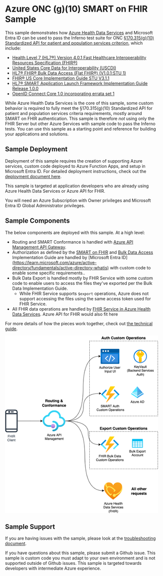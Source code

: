 # Azure ONC (g)(10) SMART on FHIR Sample

This sample demonstrates how [Azure Health Data Services](https://www.healthit.gov/test-method/standardized-api-patient-and-population-services#ccg) and Microsoft Entra ID can be used to pass the Inferno test suite for ONC [§170.315(g)(10) Standardized API for patient and population services criterion](https://www.healthit.gov/test-method/standardized-api-patient-and-population-services#ccg), which include:
- [Health Level 7 (HL7®) Version 4.0.1 Fast Healthcare Interoperability Resources Specification (FHIR®)](http://hl7.org/fhir/directory.html)
- [United States Core Data for Interoperability (USCDI)](https://www.healthit.gov/isa/us-core-data-interoperability-uscdi)
- [HL7® FHIR® Bulk Data Access (Flat FHIR®) (V1.0.1:STU 1)](https://hl7.org/fhir/uv/bulkdata/STU1.0.1/)
- [FHIR® US Core Implementation Guide STU V3.1.1](http://hl7.org/fhir/us/core/STU3.1.1/)
- [HL7® SMART Application Launch Framework Implementation Guide Release 1.0.0](https://hl7.org/fhir/smart-app-launch/1.0.0/)
- [OpenID Connect Core 1.0 incorporating errata set 1](https://openid.net/specs/openid-connect-core-1_0.html)

While Azure Health Data Services is the core of this sample, some custom behavior is required to fully meet the §170.315(g)(10) Standardized API for patient and population services criteria requirements, mostly around SMART on FHIR authentication. This sample is therefore *not* using only the FHIR Server but other Azure Services with sample code to pass the Inferno tests. You can use this sample as a starting point and reference for building your applications and solutions.

## Sample Deployment

Deployment of this sample requires the creation of supporting Azure services, custom code deployed to Azure Function Apps, and setup in Microsoft Entra ID. For detailed deployment instructions, check out the [deployment document here](./docs/deployment.md).

This sample is targeted at application developers who are already using Azure Health Data Services or Azure API for FHIR.

You will need an Azure Subscription with Owner privileges and Microsoft Entra ID Global Administrator privileges.

## Sample Components

The below components are deployed with this sample. At a high level:

- Routing and SMART Conformance is handled with [Azure API Management API Gateway](https://learn.microsoft.com/azure/api-management/api-management-gateways-overview).
- Authorization as defined by the [SMART on FHIR](https://hl7.org/fhir/smart-app-launch/1.0.0/index.html) and [Bulk Data Access](https://hl7.org/fhir/uv/bulkdata/STU1.0.1/authorization/index.html) Implementation Guide are handled by [Microsoft Entra ID][(https://learn.microsoft.com/azure/active-directory/fundamentals/active-directory-whatis)](https://learn.microsoft.com/en-us/entra/fundamentals/whatis) with custom code to enable some specific requirements..
- Bulk Data Export is handled mostly by FHIR Service with some custom code to enable users to access the files they've exported per the Bulk Data Implementation Guide.
  - While FHIR Service supports `$export` operations, Azure does not support accessing the files using the same access token used for FHIR Service.
- All FHIR data operations are handled by [FHIR Service in Azure Health Data Services](https://learn.microsoft.com/azure/healthcare-apis/fhir/overview). Azure API for FHIR would also fit here

For more details of how the pieces work together, check out [the technical guide](./docs/technical-guide.md).

![](./docs/images/overview-architecture.png)

## Sample Support

If you are having issues with the sample, please look at the [troubleshooting document](./docs/troubleshooting.md).

If you have questions about this sample, please submit a Github issue. This sample is custom code you must adapt to your own environment and is not supported outside of Github issues. This sample is targeted towards developers with intermediate Azure experience.
